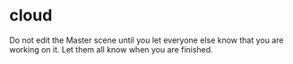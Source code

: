 # cloud
Do not edit the Master scene until you let everyone else know that you are working on it. Let them all know when you are finished.
